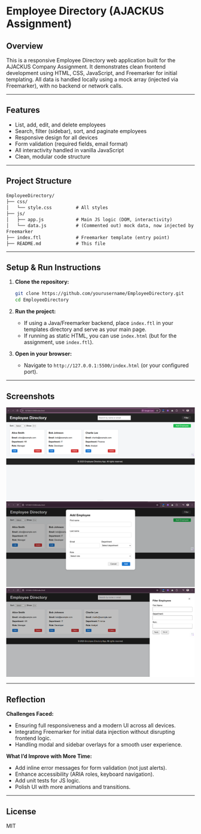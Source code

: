 # Employee Directory (AJACKUS Assignment)

## Overview

This is a responsive Employee Directory web application built for the AJACKUS Company Assignment. It demonstrates clean frontend development using HTML, CSS, JavaScript, and Freemarker for initial templating. All data is handled locally using a mock array (injected via Freemarker), with no backend or network calls.

---

## Features

- List, add, edit, and delete employees
- Search, filter (sidebar), sort, and paginate employees
- Responsive design for all devices
- Form validation (required fields, email format)
- All interactivity handled in vanilla JavaScript
- Clean, modular code structure

---

## Project Structure

```
EmployeeDirectory/
├── css/
│   └── style.css         # All styles
├── js/
│   ├── app.js            # Main JS logic (DOM, interactivity)
│   └── data.js           # (Commented out) mock data, now injected by Freemarker
├── index.ftl             # Freemarker template (entry point)
├── README.md             # This file
```

---

## Setup & Run Instructions

1. **Clone the repository:**
   ```bash
   git clone https://github.com/yourusername/EmployeeDirectory.git
   cd EmployeeDirectory
   ```

2. **Run the project:**
   - If using a Java/Freemarker backend, place `index.ftl` in your templates directory and serve as your main page.
   - If running as static HTML, you can use `index.html` (but for the assignment, use `index.ftl`).

3. **Open in your browser:**
   - Navigate to `http://127.0.0.1:5500/index.html` (or your configured port).

---

## Screenshots

![img](https://github.com/yprasad28/EmployeeDirectory1/blob/2c901a96d75a0363c309ce9b01d557c2f23e84b6/Screenshot%202025-07-12%20133345.png)
![img](https://github.com/yprasad28/EmployeeDirectory1/blob/c7e9989ebef4ceeb101ecf366607bfe5b76bdb5b/Screenshot%202025-07-12%20133357.png)
![img](https://github.com/yprasad28/EmployeeDirectory1/blob/78553883f2b8e863f0ea8fcda9b1914c828908b7/Screenshot%202025-07-12%20133413.png)

---

## Reflection

**Challenges Faced:**
- Ensuring full responsiveness and a modern UI across all devices.
- Integrating Freemarker for initial data injection without disrupting frontend logic.
- Handling modal and sidebar overlays for a smooth user experience.

**What I’d Improve with More Time:**
- Add inline error messages for form validation (not just alerts).
- Enhance accessibility (ARIA roles, keyboard navigation).
- Add unit tests for JS logic.
- Polish UI with more animations and transitions.

---

## License

MIT 
